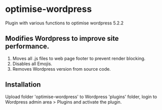 # optimise-wordpress
Plugin with various functions to optimise wordpress 5.2.2

## Modifies Wordpress to improve site performance. 

1) Moves all .js files to web page footer to prevent render blocking. 
2) Disables all Emojis. 
3) Removes Wordpress version from source code.

## Installation

Upload folder 'optimise-wordpress' to Wordpress 'plugins' folder, login to Wordpress admin area > Plugins and activate the plugin.
